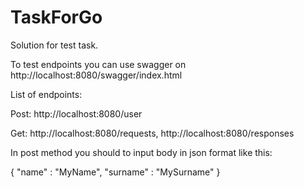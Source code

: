 # TaskForGo

Solution for test task.

To test endpoints you can use swagger on http://localhost:8080/swagger/index.html

List of endpoints:

Post: http://localhost:8080/user

Get: http://localhost:8080/requests, http://localhost:8080/responses

In post method you should to input body in json format like this:

{
    "name" : "MyName",
    "surname" : "MySurname"
}
